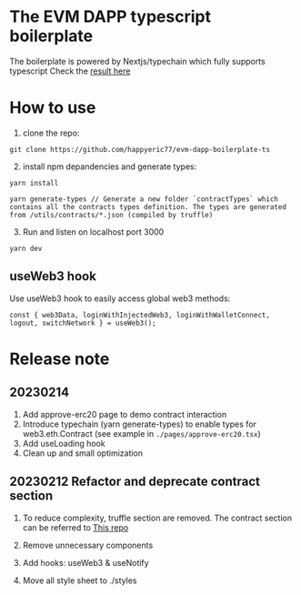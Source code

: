 # The EVM DAPP typescript boilerplate

The boilerplate is powered by Nextjs/typechain which fully supports typescript
Check the [result here](https://evm-dapp-boilerplate-ts.vercel.app/)

# How to use

1. clone the repo:

```
git clone https://github.com/happyeric77/evm-dapp-boilerplate-ts
```

2. install npm depandencies and generate types:

```
yarn install

yarn generate-types // Generate a new folder `contractTypes` which contains all the contracts types definition. The types are generated from /utils/contracts/*.json (compiled by truffle)
```

3. Run and listen on localhost port 3000

```
yarn dev
```

## useWeb3 hook

Use useWeb3 hook to easily access global web3 methods:

```
const { web3Data, loginWithInjectedWeb3, loginWithWalletConnect, logout, switchNetwork } = useWeb3();
```

# Release note

## 20230214

1. Add approve-erc20 page to demo contract interaction
2. Introduce typechain (yarn generate-types) to enable types for web3.eth.Contract (see example in `./pages/approve-erc20.tsx`)
3. Add useLoading hook
4. Clean up and small optimization

## 20230212 Refactor and deprecate contract section

1. To reduce complexity, truffle section are removed. The contract section can be referred to [This repo](git@github.com:happyeric77/truffle_ts_boilerplate.git)

2. Remove unnecessary components
3. Add hooks: useWeb3 & useNotify
4. Move all style sheet to ./styles
